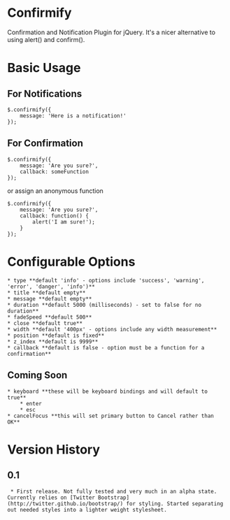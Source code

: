 # Confirmify #

Confirmation and Notification Plugin for jQuery. It's a nicer alternative to using alert() and confirm().

# Basic Usage #

## For Notifications ##

	$.confirmify({
		message: 'Here is a notification!'	
	});

## For Confirmation ##

	$.confirmify({
		message: 'Are you sure?',
		callback: someFunction
	});

or assign an anonymous function

	$.confirmify({
		message: 'Are you sure?',
		callback: function() { 
			alert('I am sure!'); 
		}
	});

# Configurable Options #

	* type **default 'info' - options include 'success', 'warning', 'error', 'danger', 'info')**
	* title **default empty**
	* message **default empty**
	* duration **default 5000 (milliseconds) - set to false for no duration**
	* fadeSpeed **default 500**
	* close **default true**
	* width **default '400px' - options include any width measurement**
	* position **default is fixed**
	* z_index **default is 9999**
	* callback **default is false - option must be a function for a confirmation**

## Coming Soon ##
	* keyboard **these will be keyboard bindings and will default to true**
		* enter
		* esc
	* cancelFocus **this will set primary button to Cancel rather than OK**

# Version History #

## 0.1 ##
   
	 * First release. Not fully tested and very much in an alpha state. Currently relies on [Twitter Bootstrap](http://twitter.github.io/bootstrap/) for styling. Started separating out needed styles into a lighter weight stylesheet.
